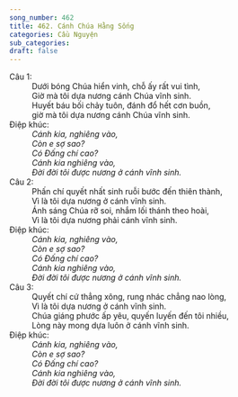 ```yaml
---
song_number: 462
title: 462. Cánh Chúa Hằng Sống
categories: Cầu Nguyện
sub_categories: 
draft: false
---
```

<dl><dt>Câu 1:</dt><dd data-verse="1">Dưới bóng Chúa hiển vinh, chỗ ấy rất vui tình, <br/>Giờ mà tôi dựa nương cánh Chúa vĩnh sinh. <br/>Huyết báu bối chảy tuôn, đánh đổ hết cơn buồn, <br/>giờ mà tôi dựa nương cánh Chúa vĩnh sinh. </dd><dt>Điệp khúc:</dt><dd data-chorus="1"><em>Cánh kia, nghiêng vào, <br/>Còn e sợ sao? <br/>Có Đấng chí cao? <br/>Cánh kia nghiêng vào, <br/>Đời đời tôi được nương ở cánh vĩnh sinh. </em></dd><dt>Câu 2:</dt><dd data-verse="2">Phấn chí quyết nhất sinh ruỗi bước đến thiên thành, <br/>Vì là tôi dựa nương ở cánh vĩnh sinh. <br/>Ánh sáng Chúa rỡ soi, nhắm lối thánh theo hoài, <br/>Vì là tôi dựa nương phải cánh vĩnh sinh. </dd><dt>Điệp khúc:</dt><dd data-chorus="1"><em>Cánh kia, nghiêng vào, <br/>Còn e sợ sao? <br/>Có Đấng chí cao? <br/>Cánh kia nghiêng vào, <br/>Đời đời tôi được nương ở cánh vĩnh sinh. </em></dd><dt>Câu 3:</dt><dd data-verse="3">Quyết chí cứ thẳng xông, rung nhác chẳng nao lòng, <br/>Vì là tôi dựa nương ở cánh vĩnh sinh. <br/>Chúa giáng phước ấp yêu, quyến luyến đến tôi nhiều, <br/>Lòng này mong dựa luôn ở cánh vĩnh sinh. </dd><dt>Điệp khúc:</dt><dd data-chorus="1"><em>Cánh kia, nghiêng vào, <br/>Còn e sợ sao? <br/>Có Đấng chí cao? <br/>Cánh kia nghiêng vào, <br/>Đời đời tôi được nương ở cánh vĩnh sinh. </em></dd></dl>